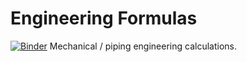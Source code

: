 # Engineering Formulas
[![Binder](https://mybinder.org/badge_logo.svg)](https://mybinder.org/v2/gh/lachlanmonty/engineering_formulas/HEAD)
Mechanical / piping engineering calculations.
